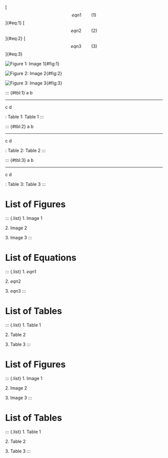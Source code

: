 [$$eqn1\qquad(1)$$]{#eq:1} [$$eqn2\qquad(2)$$]{#eq:2}
[$$eqn3\qquad(3)$$]{#eq:3}

![Figure 1: Image 1](img.png){#fig:1}

![Figure 2: Image 2](img.png){#fig:2}

![Figure 3: Image 3](img.png){#fig:3}

::: {#tbl:1}
  a   b
  --- ---
  c   d

  : Table 1: Table 1
:::

::: {#tbl:2}
  a   b
  --- ---
  c   d

  : Table 2: Table 2
:::

::: {#tbl:3}
  a   b
  --- ---
  c   d

  : Table 3: Table 3
:::

List of Figures
===============

::: {.list}
1\. Image 1

2\. Image 2

3\. Image 3
:::

List of Equations
=================

::: {.list}
1\. $eqn1$

2\. $eqn2$

3\. $eqn3$
:::

List of Tables
==============

::: {.list}
1\. Table 1

2\. Table 2

3\. Table 3
:::

List of Figures
===============

::: {.list}
1\. Image 1

2\. Image 2

3\. Image 3
:::

List of Tables
==============

::: {.list}
1\. Table 1

2\. Table 2

3\. Table 3
:::
